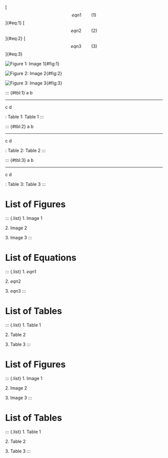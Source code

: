 [$$eqn1\qquad(1)$$]{#eq:1} [$$eqn2\qquad(2)$$]{#eq:2}
[$$eqn3\qquad(3)$$]{#eq:3}

![Figure 1: Image 1](img.png){#fig:1}

![Figure 2: Image 2](img.png){#fig:2}

![Figure 3: Image 3](img.png){#fig:3}

::: {#tbl:1}
  a   b
  --- ---
  c   d

  : Table 1: Table 1
:::

::: {#tbl:2}
  a   b
  --- ---
  c   d

  : Table 2: Table 2
:::

::: {#tbl:3}
  a   b
  --- ---
  c   d

  : Table 3: Table 3
:::

List of Figures
===============

::: {.list}
1\. Image 1

2\. Image 2

3\. Image 3
:::

List of Equations
=================

::: {.list}
1\. $eqn1$

2\. $eqn2$

3\. $eqn3$
:::

List of Tables
==============

::: {.list}
1\. Table 1

2\. Table 2

3\. Table 3
:::

List of Figures
===============

::: {.list}
1\. Image 1

2\. Image 2

3\. Image 3
:::

List of Tables
==============

::: {.list}
1\. Table 1

2\. Table 2

3\. Table 3
:::
